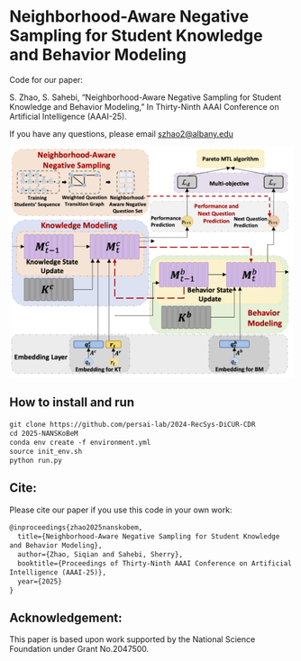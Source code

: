 # Neighborhood-Aware Negative Sampling for Student Knowledge and Behavior Modeling
Code for our paper:

S. Zhao, S. Sahebi, “Neighborhood-Aware Negative Sampling for Student Knowledge and Behavior Modeling,” In Thirty-Ninth AAAI Conference on Artificial Intelligence (AAAI-25).

If you have any questions, please email szhao2@albany.edu

![NANAKoBeM](model.png)


## How to install and run 

```angular2html
git clone https://github.com/persai-lab/2024-RecSys-DiCUR-CDR
cd 2025-NANSKoBeM
conda env create -f environment.yml
source init_env.sh
python run.py
```




## Cite:

Please cite our paper if you use this code in your own work:

```
@inproceedings{zhao2025nanskobem,
  title={Neighborhood-Aware Negative Sampling for Student Knowledge and Behavior Modeling},
  author={Zhao, Siqian and Sahebi, Sherry},
  booktitle={Proceedings of Thirty-Ninth AAAI Conference on Artificial Intelligence (AAAI-25)},
  year={2025}
}
```

## Acknowledgement:

This  paper is based upon work supported by the National Science Foundation under Grant No.2047500.
